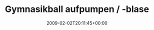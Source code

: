 ---
retweeted: false
source: <a href="http://twitter.com" rel="nofollow">Twitter Web Client</a>
entities:
  hashtags:
  - text: fail
    indices:
    - '34'
    - '39'
  symbols: []
  user_mentions: []
  urls: []
display_text_range:
- '0'
- '60'
favorite_count: '0'
id_str: '1170835442'
truncated: false
retweet_count: '0'
id: '1170835442'
created_at: Mon Feb 02 20:11:45 +0000 2009
favorited: false
full_text: 'Gymnasikball aufpumpen / -blasen: #fail Ich klapp gleich um.'
lang: de
tags:
- fail
- pesos:twitter
date: '2009-02-02T20:11:45+00:00'
src: https://twitter.com/bascht/status/1170835442
original_url: https://twitter.com/bascht/status/1170835442
type: twitter_tweet
text: 'Gymnasikball aufpumpen / -blasen: #fail Ich klapp gleich um.'
title: Gymnasikball aufpumpen / -blase

---